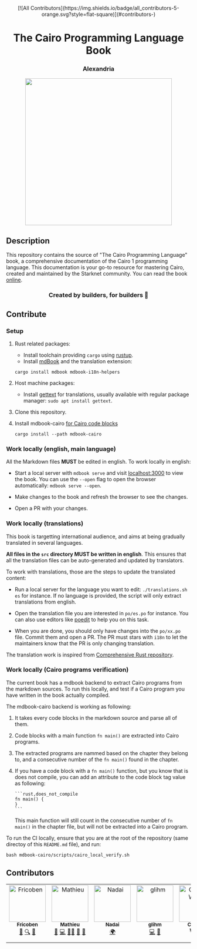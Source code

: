<div align="center">
<!-- ALL-CONTRIBUTORS-BADGE:START - Do not remove or modify this section -->
[![All Contributors](https://img.shields.io/badge/all_contributors-5-orange.svg?style=flat-square)](#contributors-)
<!-- ALL-CONTRIBUTORS-BADGE:END -->
  <h1>The Cairo Programming Language Book</h1>
  <h3> Alexandria </h3>
  <img src="assets/alexandria.jpg" height="400" width="400">
</div>

## Description

This repository contains the source of "The Cairo Programming Language" book, a comprehensive documentation of the Cairo 1 programming language. This documentation is your go-to resource for mastering Cairo, created and maintained by the Starknet community. You can read the book [online](https://cairo-book.github.io/).

<div align="center">
  <h3> Created by builders, for builders 📜</h3>
</div>

## Contribute

### Setup

1. Rust related packages:
   - Install toolchain providing `cargo` using [rustup](https://rustup.rs/).
   - Install [mdBook](https://rust-lang.github.io/mdBook/guide/installation.html) and the translation extension:
   ```
   cargo install mdbook mdbook-i18n-helpers
   ```
2. Host machine packages:

   - Install [gettext](https://www.gnu.org/software/gettext/) for translations, usually available with regular package manager:
     `sudo apt install gettext`.

3. Clone this repository.
4. Install mdbook-cairo [for Cairo code blocks](#work-locally-cairo-programs-verification)
   ```
   cargo install --path mdbook-cairo
   ```

### Work locally (english, main language)

All the Markdown files **MUST** be edited in english. To work locally in english:

- Start a local server with `mdbook serve` and visit [localhost:3000](http://localhost:3000) to view the book.
  You can use the `--open` flag to open the browser automatically: `mdbook serve --open`.

- Make changes to the book and refresh the browser to see the changes.

- Open a PR with your changes.

### Work locally (translations)

This book is targetting international audience, and aims at being gradually translated in several languages.

**All files in the `src` directory MUST be written in english**. This ensures that all the translation files can be
auto-generated and updated by translators.

To work with translations, those are the steps to update the translated content:

- Run a local server for the language you want to edit: `./translations.sh es` for instance. If no language is provided, the script will only extract translations from english.

- Open the translation file you are interested in `po/es.po` for instance. You can also use editors like [poedit](https://poedit.net/) to help you on this task.

- When you are done, you should only have changes into the `po/xx.po` file. Commit them and open a PR.
  The PR must stars with `i18n` to let the maintainers know that the PR is only changing translation.

The translation work is inspired from [Comprehensive Rust repository](https://github.com/google/comprehensive-rust/blob/main/TRANSLATIONS.md).

### Work locally (Cairo programs verification)

The current book has a mdbook backend to extract Cairo programs from the markdown sources.
To run this locally, and test if a Cairo program you have written in the book actually compiled.

The mdbook-cairo backend is working as following:

1. It takes every code blocks in the markdown source and parse all of them.
2. Code blocks with a main function `fn main()` are extracted into Cairo programs.
3. The extracted programs are nammed based on the chapter they belong to, and a consecutive
   number of the `fn main()` found in the chapter.
4. If you have a code block with a `fn main()` function, but you know that is does not compile,
   you can add an attribute to the code block tag value as following:

   ````
   ```rust,does_not_compile
   fn main() {
   }
   ```
   ````

   This main function will still count in the consecutive number of `fn main()` in the chapter file,
   but will not be extracted into a Cairo program.

To run the CI locally, ensure that you are at the root of the repository (same directoy of this `README.md` file),
and run:

`bash mdbook-cairo/scripts/cairo_local_verify.sh`

## Contributors

<!-- ALL-CONTRIBUTORS-LIST:START - Do not remove or modify this section -->
<!-- prettier-ignore-start -->
<!-- markdownlint-disable -->
<table>
  <tbody>
    <tr>
      <td align="center" valign="top" width="14.28%"><a href="https://www.starknet.id/"><img src="https://avatars.githubusercontent.com/u/78437165?v=4?s=100" width="100px;" alt="Fricoben"/><br /><sub><b>Fricoben</b></sub></a><br /><a href="#ideas-fricoben" title="Ideas, Planning, & Feedback">🤔</a> <a href="#fundingFinding-fricoben" title="Funding Finding">🔍</a> <a href="#projectManagement-fricoben" title="Project Management">📆</a></td>
      <td align="center" valign="top" width="14.28%"><a href="https://github.com/enitrat"><img src="https://avatars.githubusercontent.com/u/60658558?v=4?s=100" width="100px;" alt="Mathieu"/><br /><sub><b>Mathieu</b></sub></a><br /><a href="#ideas-enitrat" title="Ideas, Planning, & Feedback">🤔</a> <a href="https://github.com/cairo-book/cairo-book.github.io/commits?author=enitrat" title="Code">💻</a> <a href="#mentoring-enitrat" title="Mentoring">🧑‍🏫</a> <a href="https://github.com/cairo-book/cairo-book.github.io/pulls?q=is%3Apr+reviewed-by%3Aenitrat" title="Reviewed Pull Requests">👀</a> <a href="#projectManagement-enitrat" title="Project Management">📆</a></td>
      <td align="center" valign="top" width="14.28%"><a href="https://github.com/Nadai2010"><img src="https://avatars.githubusercontent.com/u/112663528?v=4?s=100" width="100px;" alt="Nadai"/><br /><sub><b>Nadai</b></sub></a><br /><a href="#translation-Nadai2010" title="Translation">🌍</a></td>
      <td align="center" valign="top" width="14.28%"><a href="https://github.com/glihm"><img src="https://avatars.githubusercontent.com/u/7962849?v=4?s=100" width="100px;" alt="glihm"/><br /><sub><b>glihm</b></sub></a><br /><a href="https://github.com/cairo-book/cairo-book.github.io/commits?author=glihm" title="Code">💻</a> <a href="#tool-glihm" title="Tools">🔧</a></td>
      <td align="center" valign="top" width="14.28%"><a href="https://www.linkedin.com/in/clementwalter/"><img src="https://avatars.githubusercontent.com/u/18620296?v=4?s=100" width="100px;" alt="Clément Walter"/><br /><sub><b>Clément Walter</b></sub></a><br /><a href="https://github.com/cairo-book/cairo-book.github.io/pulls?q=is%3Apr+reviewed-by%3AClementWalter" title="Reviewed Pull Requests">👀</a></td>
    </tr>
  </tbody>
</table>

<!-- markdownlint-restore -->
<!-- prettier-ignore-end -->

<!-- ALL-CONTRIBUTORS-LIST:END -->
<!-- prettier-ignore-start -->
<!-- markdownlint-disable -->

<!-- markdownlint-restore -->
<!-- prettier-ignore-end -->

<!-- ALL-CONTRIBUTORS-LIST:END -->
